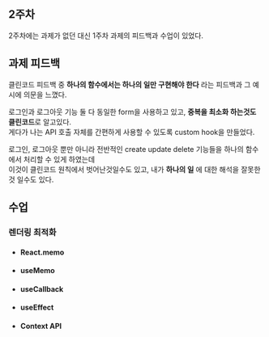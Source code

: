 ## 2주차

2주차에는 과제가 없던 대신 1주차 과제의 피드백과 수업이 있었다.

## 과제 피드백

클린코드 피드백 중 **하나의 함수에서는 하나의 일만 구현해야 한다** 라는 피드백과 그 예시에 의문을 느꼈다.

로그인과 로그아웃 기능 둘 다 동일한 form을 사용하고 있고, **중복을 최소화 하는것도 클린코드**로 알고있다.  
게다가 나는 API 호출 자체를 간편하게 사용할 수 있도록 custom hook을 만들었다.

로그인, 로그아웃 뿐만 아니라 전반적인 create update delete 기능들을 하나의 함수에서 처리할 수 있게 하였는데  
이것이 클린코드 원칙에서 벗어난것일수도 있고, 내가 **하나의 일** 에 대한 해석을 잘못한것 일수도 있다.

## 수업

### 렌더링 최적화

- #### React.memo
- #### useMemo
- #### useCallback
- #### useEffect
- #### Context API
